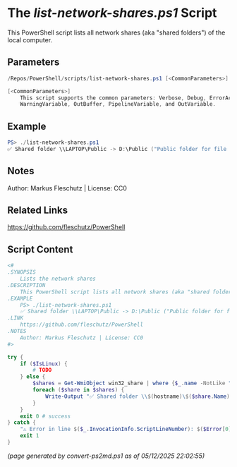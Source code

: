 The *list-network-shares.ps1* Script
===========================

This PowerShell script lists all network shares (aka "shared folders") of the local computer.

Parameters
----------
```powershell
/Repos/PowerShell/scripts/list-network-shares.ps1 [<CommonParameters>]

[<CommonParameters>]
    This script supports the common parameters: Verbose, Debug, ErrorAction, ErrorVariable, WarningAction, 
    WarningVariable, OutBuffer, PipelineVariable, and OutVariable.
```

Example
-------
```powershell
PS> ./list-network-shares.ps1
✅ Shared folder \\LAPTOP\Public -> D:\Public ("Public folder for file transfer")

```

Notes
-----
Author: Markus Fleschutz | License: CC0

Related Links
-------------
https://github.com/fleschutz/PowerShell

Script Content
--------------
```powershell
<#
.SYNOPSIS
	Lists the network shares
.DESCRIPTION
	This PowerShell script lists all network shares (aka "shared folders") of the local computer.
.EXAMPLE
	PS> ./list-network-shares.ps1
	✅ Shared folder \\LAPTOP\Public -> D:\Public ("Public folder for file transfer")
.LINK
	https://github.com/fleschutz/PowerShell
.NOTES
	Author: Markus Fleschutz | License: CC0
#>

try {
	if ($IsLinux) {
		# TODO
	} else {
		$shares = Get-WmiObject win32_share | where {$_.name -NotLike "*$"} 
		foreach ($share in $shares) {
			Write-Output "✅ Shared folder \\$(hostname)\$($share.Name) -> $($share.Path) (`"$($share.Description)`")"
		}
	}
	exit 0 # success
} catch {
	"⚠️ Error in line $($_.InvocationInfo.ScriptLineNumber): $($Error[0])"
	exit 1
}
```

*(page generated by convert-ps2md.ps1 as of 05/12/2025 22:02:55)*
